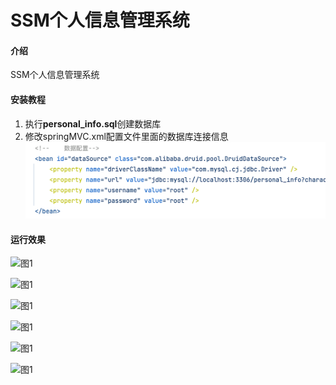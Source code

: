 # SSM个人信息管理系统

#### 介绍
SSM个人信息管理系统


#### 安装教程

1.  执行**personal_info.sql**创建数据库
2.  修改springMVC.xml配置文件里面的数据库连接信息![image-20230516215823204](./image/Snipaste_2023-05-16_21-57-48.png)

#### 运行效果

![图1](./image/图1.png)

![图1](./image/图2.png)

![图1](./image/图3.png)

![图1](./image/图4.png)

![图1](./image/图5.png)

![图1](./image/图6.png)
